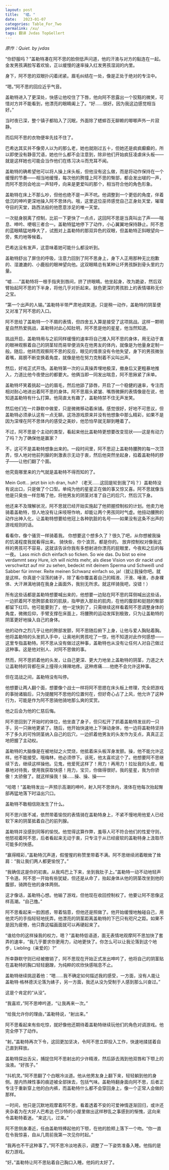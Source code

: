 ```yaml
---
layout: post
title:  "嘘。"
date:   2023-01-07
categories: Table_For_Two
permalink: /xu/
tags: 翻译 Jvdas TopGellert
---
```


*原作：Quiet. by jvdas*



“你舒服吗？”盖勒特凑在阿不思的脸侧低声问道，他的汗液与对方的黏连在一起。金发男孩满脸写着欢愉，正以缓慢的速率操入红发男孩湿润的内里。

身下，阿不思的双眼扑闪着闭紧。眉毛纠结在一处，像是正处于绝对的专注中。

“嗯。”阿不思的回应近乎气音。

盖勒特进入了更深处，快感让他咬住了下唇，他向阿不思露出一个狡黠的微笑，可惜对方并不能看到，他漂亮的眼睛阖上了。“好……很好。因为我这边感觉相当好。”

当时夜已深，整个镇子都陷入了沉眠，外面除了蟋蟀百无聊赖的唧唧声外一片寂静。

而后阿不思的衣物便率先挂不住了。

巴希达其实并不像旁人以为的那么老，她也就刚过五十，但她还是疯疯癫癫的，所以即使没有静音咒语，她也什么都不会注意到，除非他们开始疯狂凌虐床头板——就是这样她也可能会当作他们在练习决斗而充耳不闻。

盖勒特的确希望他可以将人操上床头板，但他没有这么做，而是将动作保持在一个缓慢的节奏——相当地缓慢，每次他的胯撞上阿不思的臀部，都会发出啵的一声，而阿不思则会呛出一声轻呼，向来是更爱叫的那个，相当符合他的角色形象。

盖勒特在床上不那么吵，但他也绝不是一声不吭。他调整到一个更低的角度，伴着低沉的呻吟更深地操入阿不思体内。哦，这里这位巫师感觉自己正身处天堂，璀璨夺目的天堂，路西法般的他愿意涉足的唯一天堂。

一次挺身脱离了控制，比前一下更快了一点点，这回阿不思是当真叫出了声——喘息、呻吟、哽咽三者合一。盖勒特猛地停下了动作，小心翼翼地保持静止。阿不思的蓝眼睛猛地睁大了，试图对上盖勒特的那双异色的双眼，但盖勒特正斜眼望向一旁，焦灼地等候着。

巴希达没有发声，这意味着她可能什么都没听到。

盖勒特舒出了屏住的呼吸，注意力回到了阿不思身上，身下人正用那种无比抱歉的、湿漉漉的、小鹿般的眼神望向他。这双眼睛总有某种让坏男孩酥到骨头里的力量。

“嘘……”盖勒特将一根手指夹到唇间，挤了挤眼睛。他坐起身，改为跪姿，然后双臂抬起阿不思的下半身，将他几乎对折起来。肤色更深的男孩脸上的表情堪称无价之宝。

“第一个出声的人输。”盖勒特半带严肃地调笑道。只是稍一动作，盖勒特的阴茎便又对准了阿不思的入口。

阿不思给了盖勒特一个不屑的表情，但四舍五入算是接受了这项挑战。这样一颗明星自然热爱挑战，盖勒特对此心知肚明，阿不思是他的星星，他当然知道。

挑战开启，盖勒特用与之前同样缓慢的速率将自己推入阿不思的身体，用无动于衷的眼神观察着自己的阴茎轻而易举便消失在他男友的体内，就像是为他量身定制一般。随后，他转而观察阿不思的反应，眼见的情景没有令他失望，身下的男孩微张着嘴，肩膀不断变换着角度，就像是他在努力克制着不尖叫出声。

然后，好戏正式开场。盖勒特第一次的认真操弄埋地极深，撤身后又更粗暴地推入，力道比他今夜使出的都要大。他俩当即一同发出喘息，阿不思揪紧了床单。

盖勒特坏笑着挑起一边的眉毛，然后他舔了舔唇，开启了一个稳健的速率，专注而相对耐心地进出着阿不思的身体。阿不思眉头紧皱、嘴唇微撅的表情像是在说，他知道盖勒特有什么打算。他简直太有趣了，盖勒特禁不住无声发笑。

然后他们在一片静默中做爱，只是微微移动着床铺。感觉很好，好地不可思议，但盖勒特必须承认这有一点无聊。这场游戏原来并没有他想象中那么精彩，如果不是因为深埋在阿不思体内的感受之美妙，他恐怕早就无聊到睡着了。

不过，阿不思是个主动的类型，看起来他比盖勒特更想要改变现状——这是有动力了吗？为了确保他是赢家？

不，这可不是盖勒特想象出来的。一段时间里，阿不思迎上盖勒特腰胯的每一次顶弄，惊人地对他前列腺的刺激表示无动于衷，然后他突然坐起身，掐着盖勒特的脖子——让他们翻了个面。

他究竟哪里来的力气就是盖勒特不得而知的了。

Mein Gott... jetzt bin ich dran, huh? （老天……这回是轮到我了吗？）盖勒特没有说出口，只是做了个口型。单纯为他的星星正在做的事又惊又喜。阿不思就像当他是只臭虫一样忽略了他，将他男友的阴茎对准了自己的后穴，然后沉下身。

他还来不及理解状况，阿不思就已经开始实施起了他把握控制权的计划。他卖力地骑着盖勒特，惊人地没有让床吱呀作响，却能让两个男孩同时气虚。他扭动腰胯的动作出神入化，让盖勒特想要给他冠上各种肮脏的名号——如果没有这条不出声的游戏规则的话。

看看你，像个骚货一样骑着我。
你想要这个想多久了？很久了吧，从你想被我操的饥渴程度我就看得出来。
骑快些，你个浪货。都是你的。
放弃控制权对像我这样的男孩可不容易，这就该告诉你我有多想射进你漂亮的屁眼里，今夜和之后的每一夜。
Lass mich dich einfach so ficken. So wie das. Du bist so eine verdammt sexy Hure, ich will nichts mehr, als diese Vision von dir nackt und verschwitzt auf mir zu sehen, bedeckt mit deinem Sperma und Schweiß und Sabber für immer. Reite meinen Schwanz einfach so, ja!（就让我操你吧。就是这样。你真是个淫荡的婊子，除了看你覆盖着自己的精液、汗液、唾液，赤身裸体、大汗淋漓地骑在我身上画面外，我别无所求。就这样骑我吧，没错！）

所有这些话都是盖勒特想要喊出来的，他想要一边贴在阿不思的耳侧喊出这些话，一边抓着阿不思胯部柔软的肌肤，指甲嵌入那处的肌肉，在他的腹部和挺翘的臀部都留下红印。他可能要到了，他一定快到了，只需继续这样看着阿不思调整身体的角度，微微后仰，手臂支撑在床面上，将腰胯的运动发挥到极致，只为让盖勒特的阴茎更好地操入自己的身体。

他的动作之烈几乎让他的胯部发颤，阿不思随后俯下上身，让他与爱人胸贴着胸。他将盖勒特的头发抓入手中，让奥地利男孩吃了一惊，他不知道对此作何感想——这里专指盖勒特。阿不思从没有做过这种事，盖勒特也从没有让任何人对自己做过这种事。这是他对别人、对阿不思做的事。

然而，阿不思抓着他的头发，让自己更深、更大力地坐上盖勒特的阴茎，力道之大让盖勒特的背都在床上撞得火辣辣地疼。这种疼痛……他绝不会允许这种事。

但在混战之间，盖勒特没有叫停。

他想要让两人翻个面，想要像个战士一样将阿不思摁在床头板上修理，完全把游戏的事抛诸脑后，只为提醒阿不思他的位置何在，但好奇心占了上风，他允许了这种行为，可能是作为阿不思骑他骑地那么爽的奖赏。

他之后会为他的仁慈后悔。

阿不思回到了开始时的体位，他坐直了身子，但只松开了抓着盖勒特发丝的一只手，另一只揪地更紧了。随后，他开始快速地上下弹动身体，他一边将盖勒特坚持不了多久的可怜阴茎纳入自己的后穴，一边抓着他男友的头发作为支点，真真正正地把握了主动权。

盖勒特的大脑像是在被地狱之火焚烧，他抵着床头板浑身发颤。操，他不能允许这样。他不能接受。哦梅林，他必须停下。该死，他太喜欢这个了。他想要阿不思继续下去，继续这样操他。见鬼，他爱死这样了！用力！再用力！拉扯我的头皮，粗暴地对待我，使用我获取快感！用力，宝贝，你做得很好。我的星星，我为你骄傲！太骄傲了。就这样操我！操……操、操、操——

“哈嗯！”盖勒特发出一声预示高潮的呻吟，射入阿不思体内，液体在他每次抬起臀部再猛地落下时溢出穴口。

盖勒特不敢相信刚发生了什么。

阿不思兴致不减，依然带着愉悦的表情骑在盖勒特身上，不紧不慢地用他爱人已经软下来的阴茎抵着自己的前列腺。

盖勒特并没感到同等的愉悦。他觉得这算作弊，羞辱人可不符合他们的性爱守则，他怒视着阿不思，后者看起来无动于衷，只专注于从已经疲软的盖勒特身上汲取尽可能多的快感。

“赢得精彩，”盖勒特沉声道，假惺惺的称赞里带着不满。阿不思继续闭着眼耸了耸肩：“我让我们两人都更愉悦了。”

“我确信这是你的初衷。从我鸡巴上下来，坐到我肚子上。”盖勒特一动不动地轻声下令道。阿不思一开始有些犹疑，但还是从命了，抬起身体从他的阴茎改坐到他的腹部，骑跨在他的身体两侧。

这才像话，盖勒特心想。他输了游戏，但他现在收回控制权了。他要让阿不思像这样高潮。“自己撸。”

阿不思看起来一脸困惑，带着恼意，但他还是照做了。他开始缓慢地触碰自己，用他灵巧的手指轻轻地抚弄。他漂亮的阴茎距离盖勒特的下巴只有咫尺之距。如果不是因为疲倦，他只靠这幅画面就可以再硬起来了。

“谁给你的这样操我的权力，嗯？”盖勒特低语道，面无表情地观摩阿不思加快了套弄的速率，“我几乎要求你更用力，动地更快了。你怎么可以让我沦落到这个地步，Liebling（亲爱的）?”

所幸静默守则已经被撤销了，阿不思现在开始正式发出呻吟了，他将自己的阴茎贴在盖勒特的胸口轻轻磨蹭，为纯粹的欢欣快感喘息不止。

盖勒特继续挑逗着他：“嗯……我不确定如何描述我的感受，一方面，没有人能让盖勒特·格林德沃沦落为婊子，另一方面，我还从没为受制于人感到那么兴奋过。”

这是个肯定的“从没”。

“我喜欢，”阿不思呻吟道，“让我再来一次。”

“给我允许你的理由，”盖勒特说，“射出来。”

阿不思看起来有些吃惊，就好像他还期待着盖勒特继续玩他们的角色对调游戏。他完全停下了动作。

“射。”盖勒特再次下令，这回更加坚决，令阿不思立即投入工作，快速地揉搓着自己直到释放。

盖勒特探出舌尖，捕捉住阿不思射出的少许精液，然后舔去溅到他双唇和下颚上的浊液。“好孩子。”

“抖机灵。”阿不思翻了个白眼冷淡道。他从他男友身上翻下来，轻轻躺到他的身侧。屋内热辣性事的痕迹被全部抹去，包括气味。盖勒特翻身面向阿不思，后者正专注于重新穿上他的白内裤，而盖勒特什么都不会穿回身上，像一个正常人会做的那样。

一时间，他只是沉默地观摩着阿不思，看着透着不安的可爱神情逐渐回归，或许还夹杂着为在大好人巴希达·巴沙特的小屋里做出这样秽乱之事感到的惭愧，这向来令盖勒特着迷。“来这儿，过来。”

阿不思侧身凑近，任由盖勒特捧起他的下颚，在他的脸颊上落下一个吻。“你一直在令我惊喜，自从几周前我第一次见你时起。”

“我再也不干这种事了。”阿不思冷淡地表示，调整了一下姿势准备入睡。他指的是权力游戏。

“好。”盖勒特让阿不思贴着自己胸口入睡。他妈的太好了。

